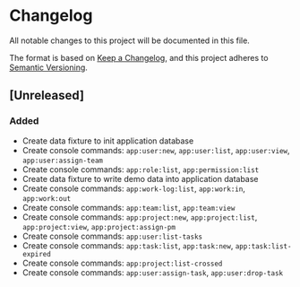 # Changelog
All notable changes to this project will be documented in this file.

The format is based on [Keep a Changelog](https://keepachangelog.com/en/1.0.0/),
and this project adheres to [Semantic Versioning](https://semver.org/spec/v2.0.0.html).

## [Unreleased]
### Added
- Create data fixture to init application database
- Create console commands: `app:user:new`, `app:user:list`, `app:user:view`, `app:user:assign-team`
- Create console commands: `app:role:list`, `app:permission:list`
- Create data fixture to write demo data into application database
- Create console commands: `app:work-log:list`, `app:work:in`, `app:work:out`
- Create console commands: `app:team:list`, `app:team:view`
- Create console commands: `app:project:new`, `app:project:list`, `app:project:view`, `app:project:assign-pm`
- Create console commands: `app:user:list-tasks`
- Create console commands: `app:task:list`, `app:task:new`, `app:task:list-expired`
- Create console commands: `app:project:list-crossed`
- Create console commands: `app:user:assign-task`, `app:user:drop-task`